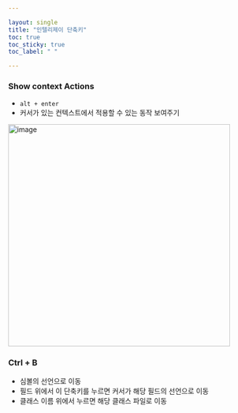 ```yaml
---

layout: single
title: "인텔리제이 단축키"
toc: true
toc_sticky: true
toc_label: " "

---
```


### Show context Actions
- `alt + enter`
- 커서가 있는 컨텍스트에서 적용할 수 있는 동작 보여주기

<img width="450" alt="image" src="https://github.com/why-only-english/Programmers/assets/114092152/f7a8462a-46c6-424d-9612-40fdeb008e17">

### Ctrl + B
- 심볼의 선언으로 이동
- 필드 위에서 이 단축키를 누르면 커서가 해당 필드의 선언으로 이동
- 클래스 이름 위에서 누르면 해당 클래스 파일로 이동

